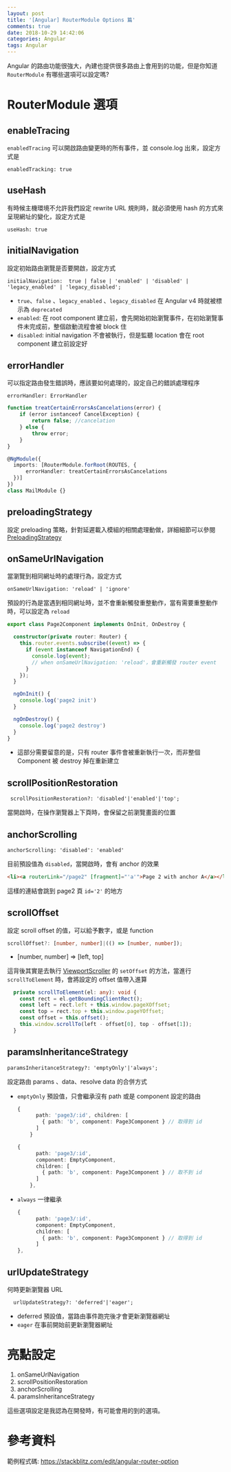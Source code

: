 ```yaml
---
layout: post
title: '[Angular] RouterModule Options 篇'
comments: true
date: 2018-10-29 14:42:06
categories: Angular
tags: Angular
---
```


Angular 的路由功能很強大，內建也提供很多路由上會用到的功能，但是你知道 `RouterModule` 有哪些選項可以設定嗎?

<!-- more -->

# RouterModule 選項

## enableTracing

`enabledTracing` 可以開啟路由變更時的所有事件，並 console.log 出來，設定方式是

`enabledTracking: true`

## useHash

有時候主機環境不允許我們設定 rewrite URL 規則時，就必須使用 hash 的方式來呈現網址的變化，設定方式是

`useHash: true`

## initialNavigation

設定初始路由瀏覽是否要開啟，設定方式

```
initialNavigation:  true | false | 'enabled' | 'disabled' | 'legacy_enabled' | 'legacy_disabled';
```

*  `true`、`false` 、`legacy_enabled` 、`legacy_disabled` 在 Angular v4 時就被標示為 `deprecated`
* `enabled`: 在 root component 建立前，會先開始初始瀏覽事件，在初始瀏覽事件未完成前，整個啟動流程會被 block 住
* `disabled`: initial navigation 不會被執行，但是監聽 location 會在 root component 建立前設定好

## errorHandler

可以指定路由發生錯誤時，應該要如何處理的，設定自己的錯誤處理程序

`errorHandler: ErrorHandler`

```typescript
function treatCertainErrorsAsCancelations(error) { 
    if (error isntanceof CancelException) {
		return false; //cancelation 
    } else {
		throw error; 
    }
}

@NgModule({
  imports: [RouterModule.forRoot(ROUTES, {
      errorHandler: treatCertainErrorsAsCancelations
  })]
})
class MailModule {}
```

## preloadingStrategy

設定 preloading 策略，針對延遲載入模組的相關處理動做，詳細細節可以參閱 [PreloadingStrategy](https://angular.io/api/router/PreloadingStrategy)

## onSameUrlNavigation

當瀏覽到相同網址時的處理行為，設定方式

`onSameUrlNavigation: 'reload' | 'ignore'`

預設的行為是當遇到相同網址時，並不會重新觸發重整動作，當有需要重整動作時，可以設定為 `reload`

```typescript
export class Page2Component implements OnInit, OnDestroy {

  constructor(private router: Router) {    
    this.router.events.subscribe((event) => {
      if (event instanceof NavigationEnd) {
        console.log(event);
        // when onSameUrlNavigation: 'reload'，會重新觸發 router event
      }
    });
  }

  ngOnInit() {
    console.log('page2 init')
  }

  ngOnDestroy() {
    console.log('page2 destroy')
  }
}
```

* 這部分需要留意的是，只有 router 事件會被重新執行一次，而非整個 Component 被 destroy 掉在重新建立

## scrollPositionRestoration

` scrollPositionRestoration?: 'disabled'|'enabled'|'top';`

當開啟時，在操作瀏覽器上下頁時，會保留之前瀏覽畫面的位置

## anchorScrolling

`anchorScrolling: 'disabled': 'enabled'`

目前預設值為 `disabled`，當開啟時，會有 anchor 的效果

```html
<li><a routerLink="/page2" [fragment]="'a'">Page 2 with anchor A</a></li>
```

這樣的連結會跳到 page2 頁 `id='2'` 的地方

## scrollOffset

設定 scroll offset 的值，可以給予數字，或是 function

```typescript
scrollOffset?: [number, number]|(() => [number, number]);
```

* [number, number] => [left, top]

這背後其實是去執行 [ViewportScroller](https://angular.io/api/common/ViewportScroller) 的 `setOffset` 的方法，當進行 `scrollToElement` 時，會將設定的 offset 值帶入進算

```typescript
  private scrollToElement(el: any): void {
    const rect = el.getBoundingClientRect();
    const left = rect.left + this.window.pageXOffset;
    const top = rect.top + this.window.pageYOffset;
    const offset = this.offset();
    this.window.scrollTo(left - offset[0], top - offset[1]);
  }
```

## paramsInheritanceStrategy

`paramsInheritanceStrategy?: 'emptyOnly'|'always';`

設定路由 params 、data、resolve data 的合併方式

* `emptyOnly` 預設值，只會繼承沒有 path 或是 component 設定的路由

  ```typescript
  {
        path: 'page3/:id', children: [
          { path: 'b', component: Page3Component } // 取得到 id
        ]
      }
  ```

  ```typescript
  {
        path: 'page3/:id', 
        component: EmptyComponent,
        children: [
          { path: 'b', component: Page3Component } // 取不到 id
        ]
      },
  ```

* `always` 一律繼承

  ```typescript
  {
        path: 'page3/:id', 
        component: EmptyComponent,
        children: [
          { path: 'b', component: Page3Component } // 取得到 id
        ]
  },
  ```

## urlUpdateStrategy

何時更新瀏覽器 URL

`  urlUpdateStrategy?: 'deferred'|'eager';`

* deferred 預設值，當路由事件跑完後才會更新瀏覽器網址
* `eager` 在事前開始前更新瀏覽器網址



# 亮點設定

1. onSameUrlNavigation
2. scrollPositionRestoration
3. anchorScrolling
4. paramsInheritanceStrategy

這些選項設定是我認為在開發時，有可能會用的到的選項。

# 參考資料

範例程式碼: https://stackblitz.com/edit/angular-router-option